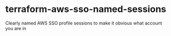 # terraform-aws-sso-named-sessions
Clearly named AWS SSO profile sessions to make it obvious what account you are in
